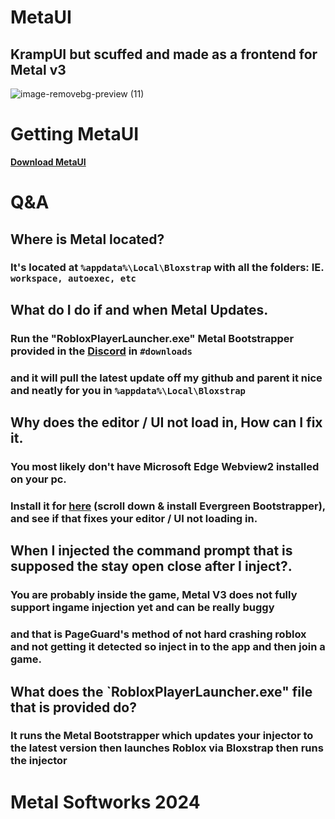 # MetaUI
## KrampUI but scuffed and made as a frontend for Metal v3



![image-removebg-preview (11)](https://github.com/user-attachments/assets/9f01ac8a-49b4-4710-8a46-d2a549db0425)

# Getting MetaUI 

**[Download MetaUI](https://github.com/J0CKSTRAP)**

# Q&A 

## Where is Metal located?

### It's located at `%appdata%\Local\Bloxstrap` with all the folders: IE. `workspace, autoexec, etc`

## What do I do if and when Metal Updates. 

### Run the "RobloxPlayerLauncher.exe" Metal Bootstrapper provided in the **[Discord](https://discord.gg/83YWxpYmmG)** in `#downloads`
### and it will pull the latest update off my github and parent it nice and neatly for you in `%appdata%\Local\Bloxstrap`

## Why does the editor / UI not load in, How can I fix it. 

### You most likely don't have Microsoft Edge Webview2 installed on your pc.
### Install it for **[here](https://developer.microsoft.com/en-us/microsoft-edge/webview2?ch=1&form=MA13LH)** (scroll down & install Evergreen Bootstrapper), and see if that fixes your editor / UI not loading in.

## When I injected the command prompt that is supposed the stay open close after I inject?. 
### You are probably inside the game, Metal V3 does not fully support ingame injection yet and can be really buggy 
### and that is PageGuard's method of not hard crashing roblox and not getting it detected so inject in to the app and then join a game.

## What does the `RobloxPlayerLauncher.exe" file that is provided do?
### It runs the Metal Bootstrapper which updates your injector to the latest version then launches Roblox via Bloxstrap then runs the injector


# Metal Softworks 2024
